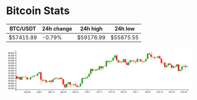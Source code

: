 # Bitcoin Stats

BTC/USDT|24h change|24h high|24h low|
|---|---|---|---|
|$57415.89|-0.79%|$59176.99|$55875.55|

<img src="./chart.svg">
